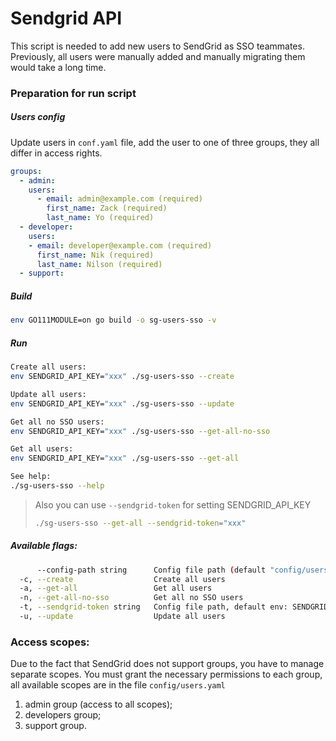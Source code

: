 # Sendgrid API

This script is needed to add new users to SendGrid as SSO teammates.
Previously, all users were manually added and manually migrating them would take a long time.

### Preparation for run script
##### Users config
Update users in `conf.yaml` file, add the user to one of three groups, they all differ in access rights.
```yaml
groups:
  - admin:
    users:
      - email: admin@example.com (required)
        first_name: Zack (required)
        last_name: Yo (required)
  - developer:
    users:
    - email: developer@example.com (required)
      first_name: Nik (required)
      last_name: Nilson (required)
  - support:
```

##### Build
```bash
env GO111MODULE=on go build -o sg-users-sso -v
```

##### Run
```bash
Create all users:
env SENDGRID_API_KEY="xxx" ./sg-users-sso --create

Update all users:
env SENDGRID_API_KEY="xxx" ./sg-users-sso --update

Get all no SSO users:
env SENDGRID_API_KEY="xxx" ./sg-users-sso --get-all-no-sso

Get all users:
env SENDGRID_API_KEY="xxx" ./sg-users-sso --get-all

See help:
./sg-users-sso --help
```
> Also you can use `--sendgrid-token` for setting SENDGRID_API_KEY
> ```bash
> ./sg-users-sso --get-all --sendgrid-token="xxx"
> ```

##### Available flags:
```bash
      --config-path string      Config file path (default "config/users.yaml")
  -c, --create                  Create all users
  -a, --get-all                 Get all users
  -n, --get-all-no-sso          Get all no SSO users
  -t, --sendgrid-token string   Config file path, default env: SENDGRID_API_KEY
  -u, --update                  Update all users
```

### Access scopes:
Due to the fact that SendGrid does not support groups, you have to manage separate scopes.
You must grant the necessary permissions to each group, all available scopes are in the file `config/users.yaml`
1. admin group (access to all scopes);
2. developers group;
3. support group.
